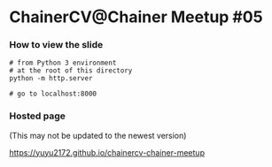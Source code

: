 ChainerCV@Chainer Meetup #05
============================


### How to view the slide

```
# from Python 3 environment
# at the root of this directory
python -m http.server

# go to localhost:8000
```


### Hosted page

(This may not be updated to the newest version)

https://yuyu2172.github.io/chainercv-chainer-meetup
